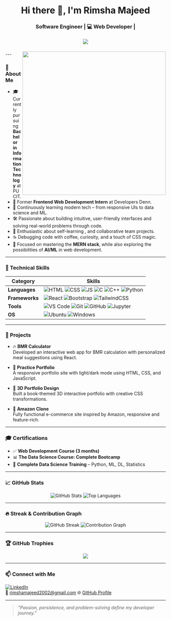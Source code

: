 <h1 align="center">Hi there 👋, I'm Rimsha Majeed</h1>
<h3 align="center"> Software Engineer | 💻 Web Developer | </h3>


###

<div align="center">
  <img src="https://profile-counter.glitch.me/Rimsha002/count.svg?"  />
</div>

###

<img align="right" height="450" src="https://media.giphy.com/media/dopFZQOlSQSE0ir2Dm/giphy.gif"  />
---

  ### 📍 About Me

- 🎓 Currently pursuing **Bachelor in Information Technology** at PUCIT.
- 💼 Former **Frontend Web Development Intern** at Developers Denn.
- 🌱 Continuously learning modern tech – from responsive UIs to data science and ML.
- 🛠️ Passionate about building intuitive, user-friendly interfaces and solving real-world problems through code.
- 🧠 Enthusiastic about self-learning , and collaborative team projects.
- ☕ Debugging code with coffee, curiosity, and a touch of CSS magic.
- 🎯 Focused on mastering the **MERN stack**, while also exploring the possibilities of **AI/ML** in web development.

---

### 🚀 Technical Skills

| Category        | Skills                                                                                          |
|----------------|--------------------------------------------------------------------------------------------------|
| **Languages**  | ![HTML](https://img.shields.io/badge/HTML-F06529?style=for-the-badge&logo=html5&logoColor=white) ![CSS](https://img.shields.io/badge/CSS-2965f1?style=for-the-badge&logo=css3&logoColor=white) ![JS](https://img.shields.io/badge/JavaScript-F7DF1E?style=for-the-badge&logo=javascript&logoColor=black) ![C](https://img.shields.io/badge/C-00599C?style=for-the-badge&logo=c&logoColor=white) ![C++](https://img.shields.io/badge/C++-004482?style=for-the-badge&logo=c%2B%2B&logoColor=white) ![Python](https://img.shields.io/badge/Python-3776AB?style=for-the-badge&logo=python&logoColor=white) |
| **Frameworks** | ![React](https://img.shields.io/badge/React-20232A?style=for-the-badge&logo=react&logoColor=61DAFB) ![Bootstrap](https://img.shields.io/badge/Bootstrap-563d7c?style=for-the-badge&logo=bootstrap&logoColor=white) ![TailwindCSS](https://img.shields.io/badge/Tailwind-38B2AC?style=for-the-badge&logo=tailwind-css&logoColor=white) |
| **Tools**      | ![VS Code](https://img.shields.io/badge/VSCode-007ACC?style=for-the-badge&logo=visual-studio-code&logoColor=white) ![Git](https://img.shields.io/badge/Git-F05032?style=for-the-badge&logo=git&logoColor=white) ![GitHub](https://img.shields.io/badge/GitHub-181717?style=for-the-badge&logo=github&logoColor=white) ![Jupyter](https://img.shields.io/badge/Jupyter-F37626?style=for-the-badge&logo=jupyter&logoColor=white) |
| **OS**         | ![Ubuntu](https://img.shields.io/badge/Ubuntu-E95420?style=for-the-badge&logo=ubuntu&logoColor=white) ![Windows](https://img.shields.io/badge/Windows-0078D6?style=for-the-badge&logo=windows&logoColor=white) |


---

### 📂 Projects

- 🔥 **BMR Calculator**  
  Developed an interactive web app for BMR calculation with personalized meal suggestions using React.

- 💼 **Practice Portfolio**  
  A responsive portfolio site with light/dark mode using HTML, CSS, and JavaScript.

- 📘 **3D Portfolio Design**  
  Built a book-themed 3D interactive portfolio with creative CSS transformations.

- 🛒 **Amazon Clone**  
  Fully functional e-commerce site inspired by Amazon, responsive and feature-rich.

---

### 🎓 Certifications

- ✅ **Web Development Course (3 months)**  
- 📊 **The Data Science Course: Complete Bootcamp**   
- 🧠 **Complete Data Science Training** – Python, ML, DL, Statistics

---

### 📈 GitHub Stats

<div align="center">
  <img src="https://github-readme-stats.vercel.app/api?username=Rimsha002&show_icons=true&theme=react" alt="GitHub Stats" />
  <img src="https://github-readme-stats.vercel.app/api/top-langs/?username=Rimsha002&layout=compact&theme=react" alt="Top Languages" />
</div>

---

### 🔥 Streak & Contribution Graph

<div align="center">

<img src="https://streak-stats.demolab.com?user=Rimsha002&theme=react" alt="GitHub Streak" />
<img src="https://github-readme-activity-graph.vercel.app/graph?username=Rimsha002&theme=react-dark" alt="Contribution Graph" />

</div>

---

### 🏆 GitHub Trophies

<p align="center">
  <img src="https://github-profile-trophy.vercel.app/?username=Rimsha002&theme=algolia&no-frame=true&row=1&column=6" />
</p>

---

### 📫 Connect with Me

[![LinkedIn](https://img.shields.io/badge/LinkedIn-blue?style=flat&logo=linkedin)](https://www.linkedin.com/in/rimsha-majeed-84a087202)  
📧 rimshamajeed2002@gmail.com
🌐 [GitHub Profile](https://github.com/Rimsha002)

---

> *"Passion, persistence, and problem-solving define my developer journey."*
